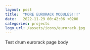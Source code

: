 ```yaml
---
layout: post
title:  "MORE EURORACK MODULES!!!"
date:   2022-11-29 00:42:06 +0200
categories: projects
logo_url: /assets/icons/eurorack.jpg
---
```

Test drum eurorack page body 
